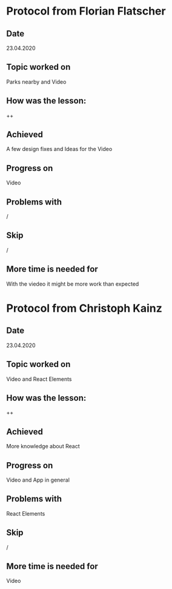 # Protocol from Florian Flatscher

## Date

23.04.2020

## Topic worked on

Parks nearby and Video

## How was the lesson:

++

## Achieved

A few design fixes and Ideas for the Video

## Progress on

Video

## Problems with

/

## Skip

/

## More time is needed for

With the viedeo it might be more work than expected

# Protocol from Christoph Kainz

## Date

23.04.2020

## Topic worked on

Video and React Elements

## How was the lesson:

++

## Achieved

More knowledge about React 

## Progress on

Video and App in general

## Problems with

React Elements

## Skip

/

## More time is needed for

Video

